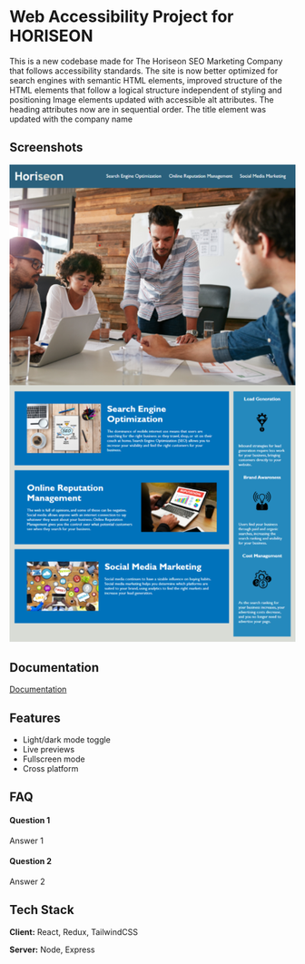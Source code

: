 
# Web Accessibility Project for HORISEON

This is a new codebase made for The Horiseon SEO Marketing Company that follows accessibility standards.
The site is now better optimized for search engines with semantic HTML elements, improved structure of the HTML elements
that follow a logical structure independent of styling and positioning Image elements updated with accessible alt attributes.
The heading attributes now are in sequential order. The title element was updated with the company name


## Screenshots

![App Screenshot](https://raw.githubusercontent.com/bshaw6519/Challenge1/main/assets/images/horiseon%20screenshot%20page.png
)



## Documentation

[Documentation](https://linktodocumentation)


## Features

- Light/dark mode toggle
- Live previews
- Fullscreen mode
- Cross platform


## FAQ

#### Question 1

Answer 1

#### Question 2

Answer 2


## Tech Stack

**Client:** React, Redux, TailwindCSS

**Server:** Node, Express

